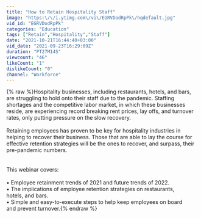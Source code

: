 ```yaml
---
title: "How to Retain Hospitality Staff"
image: "https:\/\/i.ytimg.com\/vi\/EGRVDodRpPk\/hqdefault.jpg"
vid_id: "EGRVDodRpPk"
categories: "Education"
tags: ["Retain","Hospitality","Staff"]
date: "2021-10-21T16:44:40+03:00"
vid_date: "2021-09-23T16:29:09Z"
duration: "PT27M14S"
viewcount: "46"
likeCount: "1"
dislikeCount: "0"
channel: "Workforce"
---
```

{% raw %}Hospitality businesses, including restaurants, hotels, and bars, are struggling to hold onto their staff due to the pandemic. Staffing shortages and the competitive labor market, in which these businesses reside, are experiencing record breaking rent prices, lay offs, and turnover rates, only putting pressure on the slow recovery.<br /><br />Retaining employees has proven to be key for hospitality industries in helping to recover their business. Those that are able to lay the course for effective retention strategies will be the ones to recover, and surpass, their pre-pandemic numbers.<br /><br /><br />This webinar covers:<br /><br /> • Employee retainment trends of 2021 and future trends of 2022. <br /> • The implications of employee retention strategies on restaurants,<br />                hotels, and bars.<br /> • Simple and easy-to-execute steps to help keep employees on board<br />                and prevent turnover.{% endraw %}
